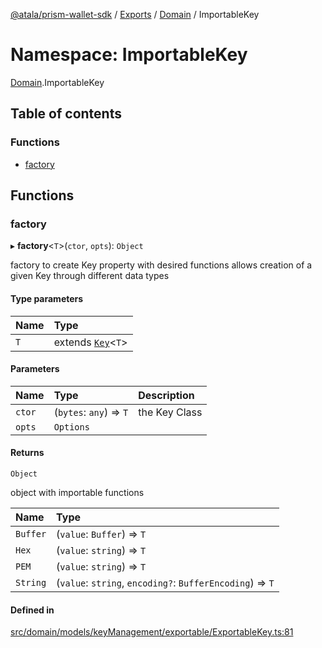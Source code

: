 [@atala/prism-wallet-sdk](../README.md) / [Exports](../modules.md) / [Domain](Domain.md) / ImportableKey

# Namespace: ImportableKey

[Domain](Domain.md).ImportableKey

## Table of contents

### Functions

- [factory](Domain.ImportableKey.md#factory)

## Functions

### factory

▸ **factory**\<`T`\>(`ctor`, `opts`): `Object`

factory to create Key property with desired functions
allows creation of a given Key through different data types

#### Type parameters

| Name | Type |
| :------ | :------ |
| `T` | extends [`Key`](../classes/Domain.Key.md)\<`T`\> |

#### Parameters

| Name | Type | Description |
| :------ | :------ | :------ |
| `ctor` | (`bytes`: `any`) => `T` | the Key Class |
| `opts` | `Options` |  |

#### Returns

`Object`

object with importable functions

| Name | Type |
| :------ | :------ |
| `Buffer` | (`value`: `Buffer`) => `T` |
| `Hex` | (`value`: `string`) => `T` |
| `PEM` | (`value`: `string`) => `T` |
| `String` | (`value`: `string`, `encoding?`: `BufferEncoding`) => `T` |

#### Defined in

[src/domain/models/keyManagement/exportable/ExportableKey.ts:81](https://github.com/hyperledger/identus-edge-agent-sdk-ts/blob/412988e74b53c977d2db02a120bdfcde11978df5/src/domain/models/keyManagement/exportable/ExportableKey.ts#L81)
